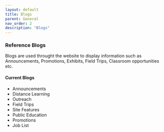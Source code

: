 ```yaml
---
layout: default
title: Blogs
parent: General
nav_order: 2
description: "Blogs"
---
```


### Reference Blogs

Blogs are used throught the website to display information such as Announcements, Promotions, Exhibits, Field Trips, Classroom opportunities etc.  

#### Current Blogs

- Announcements
- Distance Learning
- Outreach
- Field Trips
- Site Features
- Public Education
- Promotions
- Job List

